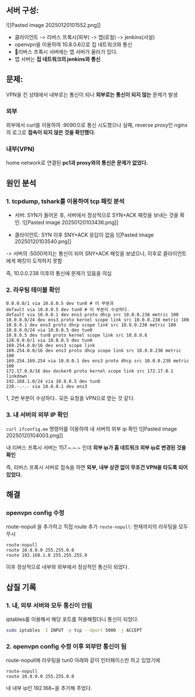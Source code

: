 
## 서버 구성:

![[Pasted image 20250120101552.png]]

* 클라이언트 -> 리버스 프록시(외부) -> 앱(로컬) -> jenkins(사설)
* openvpn을 이용하여 10.8.0.6으로 집 네트워크와 통신
* 리버스 프록시 서버에는 앱 서버가 올라가 있다.
* 앱 서버는 **집 네트워크의 jenkins와 통신**

## 문제:
VPN을 킨 상태에서 내부로는 통신이 되나 **외부로는 통신이 되지 않는** 문제가 발생

### 외부
외부에서 curl을 이용하여 :9090으로 통신 시도했으나 실패, 
reverse proxy인 nginx의 로그로 **접속이 되지 않은 것을 확인했다.**

### 내부(VPN)
home network로 연결된 **pc1과 proxy와의 통신은 문제가 없었다.**
## 원인 분석
### 1. tcpdump, tshark를 이용하여 tcp 패킷 분석
* 서버: SYN가 들어온 후, 서버에서 정상적으로 SYN+ACK 패킷을 보내는 것을 확인.
![[Pasted image 20250120103436.png]]

* 클라이언트: SYN 이후 SNY+ACK 응답이 없음
![[Pasted image 20250120103540.png]]

-> 서버의 :5000까지는 통신이 되어 SNY+ACK 패킷을 보냈으나, 이후로 클라이언트에게 패킷이 도착하지 못함

즉, 10.0.0.238 이후의 통신에 문제가 있음을 의심

### 2. 라우팅 테이블 확인

```
0.0.0.0/1 via 10.8.0.5 dev tun0 # 이 부분과
default via 10.8.0.5 dev tun0 # 이 부분이 수상하다.
default via 10.0.0.1 dev ens3 proto dhcp src 10.0.0.238 metric 100 
10.0.0.0/24 dev ens3 proto kernel scope link src 10.0.0.238 metric 100           
10.0.0.1 dev ens3 proto dhcp scope link src 10.0.0.238 metric 100                
10.8.0.0/24 via 10.8.0.5 dev tun0                                                
10.8.0.5 dev tun0 proto kernel scope link src 10.8.0.6                           
128.0.0.0/1 via 10.8.0.5 dev tun0                                                
169.254.0.0/16 dev ens3 scope link                                               
169.254.0.0/16 dev ens3 proto dhcp scope link src 10.0.0.238 metric 100          
169.254.169.254 via 10.0.0.1 dev ens3 proto dhcp src 10.0.0.238 metric 100       
172.17.0.0/16 dev docker0 proto kernel scope link src 172.17.0.1 linkdown        
192.168.1.0/24 via 10.8.0.5 dev tun0                                             
220.-.-.- via 10.0.0.1 dev ens3
```

1, 2번 부분이 수상하다.. 모든 요청을 VPN으로 받는 것 같다.

### 3.  내 서버의 외부 IP 확인
`curl ifconfig.me` 명령어를 이용하여 내 서버의 외부 ip 확인
![[Pasted image 20250120104003.png]]

내 리버스 프록시 서버는 157.~.~.~ 인데 **외부 ip가 홈 네트워크 외부 ip로 변경된 것을 확인**

즉, 리버스 프록시 서버로 접속을 하면 **외부, 내부 상관 없이 무조건 VPN을 타도록 되어있었다.**


## 해결
### openvpn config 수정
route-nopull 을 추가하고 직접 route 추가
`route-nopull`: 현재까지의 라우팅을 모두 무시

```
route-nopull 
route 10.8.0.0 255.255.0.0                                                       
route 192.168.1.0 255.255.255.0
```

이후 정상적으로 내부와 외부에서 정상적인 통신이 되었다.


## 삽질 기록
### 1. 내, 외부 서버와 모두 통신이 안됨
iptables를 이용해서 해당 포트를 허용해줬더니 통신이 되었다.

```bash
sudo iptables -I INPUT -p tcp --dport 5000 -j ACCEPT
```

### 2. openvpn config 수정 이후 외부만 통신이 됨
route-nopull에 라우팅을 tun0 아래와 같이 인터페이스만 하고 있었기에

```
route-nopull 
route 10.8.0.0 255.255.0.0 
```

내 내부 ip인 192.168~을 추가해 주었다.

